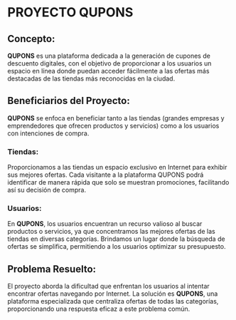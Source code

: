 # PROYECTO QUPONS

## **Concepto:** 
**QUPONS** es una plataforma dedicada a la generación de cupones de descuento digitales, con el objetivo de proporcionar a los usuarios un espacio en línea donde puedan acceder fácilmente a las ofertas más destacadas de las tiendas más reconocidas en la ciudad.

## **Beneficiarios del Proyecto:**
**QUPONS** se enfoca en beneficiar tanto a las tiendas (grandes empresas y emprendedores que ofrecen productos y servicios) como a los usuarios con intenciones de compra.

### **Tiendas:**
Proporcionamos a las tiendas un espacio exclusivo en Internet para exhibir sus mejores ofertas. Cada visitante a la plataforma QUPONS podrá identificar de manera rápida que solo se muestran promociones, facilitando así su decisión de compra.

### **Usuarios:**
En **QUPONS**, los usuarios encuentran un recurso valioso al buscar productos o servicios, ya que concentramos las mejores ofertas de las tiendas en diversas categorías. Brindamos un lugar donde la búsqueda de ofertas se simplifica, permitiendo a los usuarios optimizar su presupuesto.

## **Problema Resuelto:**
El proyecto aborda la dificultad que enfrentan los usuarios al intentar encontrar ofertas navegando por Internet. La solución es **QUPONS**, una plataforma especializada que centraliza ofertas de todas las categorías, proporcionando una respuesta eficaz a este problema común.